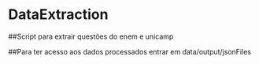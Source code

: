 # DataExtraction

##Script para extrair questões do enem e unicamp

##Para ter acesso aos dados processados entrar em data/output/jsonFiles
